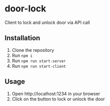 # door-lock
Client to lock and unlock door via API call

## Installation
1. Clone the repository
2. Run `npm i`
3. Run `npm run start-server`
4. Run `npm run start-client`

## Usage
1. Open http://localhost:1234 in your browser
2. Click on the button to lock or unlock the door
